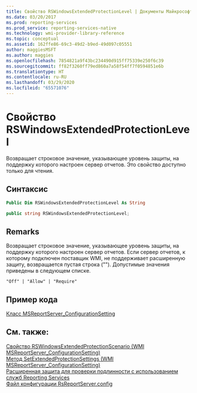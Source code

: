 ```yaml
---
title: Свойство RSWindowsExtendedProtectionLevel | Документы Майкрософт
ms.date: 03/20/2017
ms.prod: reporting-services
ms.prod_service: reporting-services-native
ms.technology: wmi-provider-library-reference
ms.topic: conceptual
ms.assetid: 162ffe86-69c3-49d2-b9ed-49d097c05551
author: maggiesMSFT
ms.author: maggies
ms.openlocfilehash: 7854821a9f43bc234490d915ff75339e250f6c39
ms.sourcegitcommit: ff82f3260ff79ed860a7a58f54ff7f0594851e6b
ms.translationtype: HT
ms.contentlocale: ru-RU
ms.lasthandoff: 03/29/2020
ms.locfileid: "65571076"
---
```

# <a name="rswindowsextendedprotectionlevel-property"></a>Свойство RSWindowsExtendedProtectionLevel
  Возвращает строковое значение, указывающее уровень защиты, на поддержку которого настроен сервер отчетов. Это свойство доступно только для чтения.  
  
## <a name="syntax"></a>Синтаксис  
  
```vb  
Public Dim RSWindowsExtendedProtectionLevel As String  
```  
  
```csharp  
public string RSWindowsExtendedProtectionLevel;  
```  
  
## <a name="remarks"></a>Remarks  
 Возвращает строковое значение, указывающее уровень защиты, на поддержку которого настроен сервер отчетов. Если сервер отчетов, к которому подключен поставщик WMI, не поддерживает расширенную защиту, возвращается пустая строка (""). Допустимые значения приведены в следующем списке.  
  
 `"Off" | "Allow" | "Require"`  
  
## <a name="example-code"></a>Пример кода  
 [Класс MSReportServer_ConfigurationSetting](../../reporting-services/wmi-provider-library-reference/msreportserver-configurationsetting-class.md)  
  
## <a name="see-also"></a>См. также:  
 [Свойство RSWindowsExtendedProtectionScenario (WMI MSReportServer_ConfigurationSetting)](../../reporting-services/wmi-provider-library-reference/rswindowsextendedprotectionscenario-property.md)   
 [Метод SetExtendedProtectionSettings (WMI MSReportServer_ConfigurationSetting)](../../reporting-services/wmi-provider-library-reference/configurationsetting-method-setextendedprotectionsettings.md)   
 [Расширенная защита для проверки подлинности с использованием служб Reporting Services](../../reporting-services/security/extended-protection-for-authentication-with-reporting-services.md)   
 [Файл конфигурации RsReportServer.config](../../reporting-services/report-server/rsreportserver-config-configuration-file.md)  
  
  

